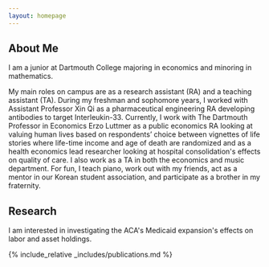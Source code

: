 ```yaml
---
layout: homepage
---
```


## About Me
I am a junior at Dartmouth College majoring in economics and minoring in mathematics.

My main roles on campus are as a research assistant (RA) and a teaching assistant (TA).  During my freshman and sophomore years, I worked with Assistant Professor Xin Qi as a pharmaceutical engineering RA developing antibodies to target Interleukin-33. Currently, I work with The Dartmouth Professor in Economics Erzo Luttmer as a public economics RA looking at valuing human lives based on respondents’ choice between vignettes of life stories where life-time income and age of death are randomized and as a health economics lead researcher looking at hospital consolidation's effects on quality of care. I also work as a TA in both the economics and music department.  For fun, I teach piano, work out with my friends, act as a mentor in our Korean student association, and participate as a brother in my fraternity.

## Research
I am interested in investigating the ACA's Medicaid expansion's effects on labor and asset holdings.

{% include_relative _includes/publications.md %}

